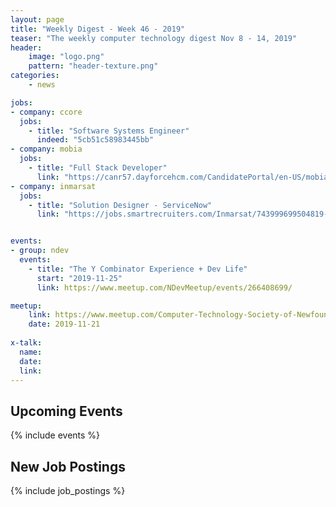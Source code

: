 ```yaml
---
layout: page
title: "Weekly Digest - Week 46 - 2019"
teaser: "The weekly computer technology digest Nov 8 - 14, 2019"
header:
    image: "logo.png"
    pattern: "header-texture.png"
categories:
    - news

jobs:
- company: ccore
  jobs:
    - title: "Software Systems Engineer"
      indeed: "5cb51c58983445bb"
- company: mobia
  jobs:
    - title: "Full Stack Developer"
      link: "https://canr57.dayforcehcm.com/CandidatePortal/en-US/mobia/Posting/View/311"
- company: inmarsat
  jobs:
    - title: "Solution Designer - ServiceNow"
      link: "https://jobs.smartrecruiters.com/Inmarsat/743999699504819-solution-designer-servicenow"


events:
- group: ndev
  events:
    - title: "The Y Combinator Experience + Dev Life"
      start: "2019-11-25"
      link: https://www.meetup.com/NDevMeetup/events/266408699/

meetup:
    link: https://www.meetup.com/Computer-Technology-Society-of-Newfoundland-and-Labrador/events/rpdzmpyzpbcc/
    date: 2019-11-21
  
x-talk:
  name:
  date:
  link:
---
```


## Upcoming Events
{% include events %}

## New Job Postings
{% include job_postings %}
